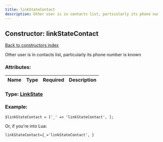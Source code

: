```yaml
---
title: linkStateContact
description: Other user is in contacts list, particularly its phone number is known
---
```

## Constructor: linkStateContact  
[Back to constructors index](index.md)



Other user is in contacts list, particularly its phone number is known

### Attributes:

| Name     |    Type       | Required | Description |
|----------|:-------------:|:--------:|------------:|



### Type: [LinkState](../types/LinkState.md)


### Example:

```
$linkStateContact = ['_' => 'linkStateContact', ];
```  

Or, if you're into Lua:  


```
linkStateContact={_='linkStateContact', }

```


